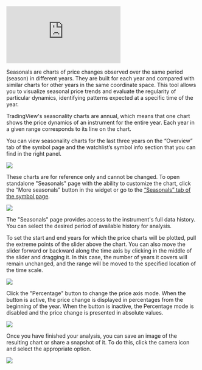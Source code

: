 <iframe src="https://www.youtube.com/embed/h-Lxlbkw7Nk??si=q3GZ7RADtH1wXbZc&amp;wmode=opaque" frameborder="0" allowfullscreen=""></iframe>

Seasonals are charts of price changes observed over the same period (season) in different years. They are built for each year and compared with similar charts for other years in the same coordinate space. This tool allows you to visualize seasonal price trends and evaluate the regularity of particular dynamics, identifying patterns expected at a specific time of the year.

TradingView's seasonality charts are annual, which means that one chart shows the price dynamics of an instrument for the entire year. Each year in a given range corresponds to its line on the chart.

You can view seasonality charts for the last three years on the “Overview” tab of the symbol page and the watchlist’s symbol info section that you can find in the right panel.

![](https://s3.amazonaws.com/cdn.freshdesk.com/data/helpdesk/attachments/production/43539332649/original/g88F0vLoiJXeFNYBEySc_KQqGnNjAxSE8Q.png?1738854888)

These charts are for reference only and cannot be changed. To open standalone "Seasonals" page with the ability to customize the chart, click the “More seasonals” button in the widget or go to the [“Seasonals” tab of the symbol page](https://www.tradingview.com/symbols/USOIL/seasonals/?exchange=TVC).  

![](https://s3.amazonaws.com/cdn.freshdesk.com/data/helpdesk/attachments/production/43539332743/original/nC-gQDAG21_qLCOWU6Sp7HLAajr1zIgE9g.png?1738854911)

The "Seasonals" page provides access to the instrument's full data history. You can select the desired period of available history for analysis.

To set the start and end years for which the price charts will be plotted, pull the extreme points of the slider above the chart. You can also move the slider forward or backward along the time axis by clicking in the middle of the slider and dragging it. In this case, the number of years it covers will remain unchanged, and the range will be moved to the specified location of the time scale.  

![](https://s3.amazonaws.com/cdn.freshdesk.com/data/helpdesk/attachments/production/43539333213/original/K6VD2tLx6cNBfmYY1dRj0HSotONzDB8lVg.gif?1738855001)

Click the "Percentage" button to change the price axis mode. When the button is active, the price change is displayed in percentages from the beginning of the year. When the button is inactive, the Percentage mode is disabled and the price change is presented in absolute values.

![](https://s3.amazonaws.com/cdn.freshdesk.com/data/helpdesk/attachments/production/43539333762/original/gy5NwuJbqFdaCy7kOujHPUE0OLGqg0nHDw.png?1738855138)

Once you have finished your analysis, you can save an image of the resulting chart or share a snapshot of it. To do this, click the camera icon and select the appropriate option.

![](https://s3.amazonaws.com/cdn.freshdesk.com/data/helpdesk/attachments/production/43539334076/original/qe-zRDO8EhahRyb5BdEi3VNh4nCZiuXT9w.png?1738855202)